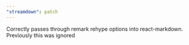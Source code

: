 ```yaml
---
"streamdown": patch
---
```


Correctly passes through remark rehype options into react-markdown. Previously this was ignored
